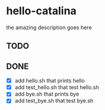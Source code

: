 # hello-catalina
the amazing description goes here

## TODO


## DONE
- [x] add hello.sh that prints hello
- [x] add test_hello.sh that test hello.sh
- [x] add bye.sh that prints bye
- [x] add test_bye.sh that test bye.sh
